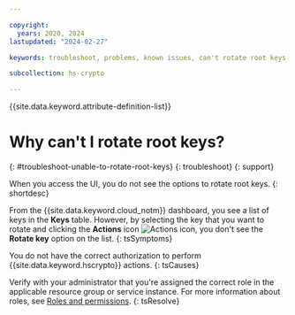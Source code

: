 ```yaml
---

copyright:
  years: 2020, 2024
lastupdated: "2024-02-27"

keywords: troubleshoot, problems, known issues, can't rotate root keys

subcollection: hs-crypto

---
```


{{site.data.keyword.attribute-definition-list}}



# Why can't I rotate root keys?
{: #troubleshoot-unable-to-rotate-root-keys}
{: troubleshoot}
{: support}

When you access the UI, you do not see the options to rotate root keys.
{: shortdesc}

From the {{site.data.keyword.cloud_notm}} dashboard, you see a list of keys in the **Keys** table. However, by selecting the key that you want to rotate and clicking the **Actions** icon ![Actions icon](../icons/action-menu-icon.svg "Actions"), you don't see the **Rotate key** option on the list.
{: tsSymptoms}

You do not have the correct authorization to perform {{site.data.keyword.hscrypto}} actions.
{: tsCauses}

Verify with your administrator that you're assigned the correct role in the applicable resource group or service instance. For more information about roles, see [Roles and permissions](/docs/hs-crypto?topic=hs-crypto-manage-access#roles).
{: tsResolve}
